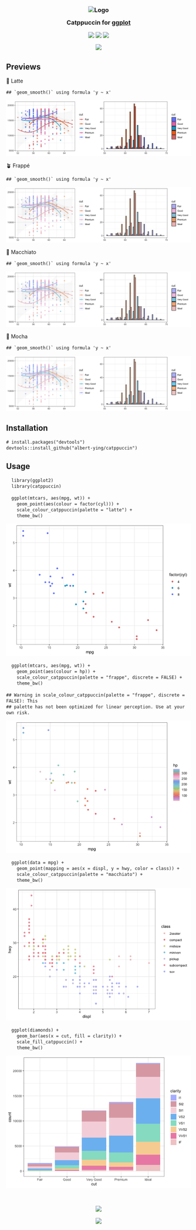 <h3 align="center">
<img src="https://raw.githubusercontent.com/catppuccin/catppuccin/main/assets/logos/exports/1544x1544_circle.png" width="100" alt="Logo"/><br/>
<img src="https://raw.githubusercontent.com/catppuccin/catppuccin/main/assets/misc/transparent.png" height="30" width="0px"/>
Catppuccin for
<a href="https://github.com/catppuccin/template">ggplot</a>
<img src="https://raw.githubusercontent.com/catppuccin/catppuccin/main/assets/misc/transparent.png" height="30" width="0px"/>
</h3>
<p align="center">
<a href="https://github.com/albert-ying/catppuccin/stargazers"><img src="https://img.shields.io/github/stars/albert-ying/catppuccin?colorA=363a4f&colorB=b7bdf8&style=for-the-badge"></a>
<a href="https://github.com/albert-ying/catppuccin/issues"><img src="https://img.shields.io/github/issues/albert-ying/catppuccin?colorA=363a4f&colorB=f5a97f&style=for-the-badge"></a>
<a href="https://github.com/albert-ying/catppuccin/contributors"><img src="https://img.shields.io/github/contributors/albert-ying/catppuccin?colorA=363a4f&colorB=a6da95&style=for-the-badge"></a>
</p>
<p align="center">
<img src="https://raw.githubusercontent.com/catppuccin/catppuccin/main/assets/previews/preview.webp"/>
</p>

## Previews

🌻 Latte

    ## `geom_smooth()` using formula 'y ~ x'

![](README_files/figure-markdown_strict/unnamed-chunk-2-1.png)

🪴 Frappé

    ## `geom_smooth()` using formula 'y ~ x'

![](README_files/figure-markdown_strict/unnamed-chunk-3-1.png)

🌺 Macchiato

    ## `geom_smooth()` using formula 'y ~ x'

![](README_files/figure-markdown_strict/unnamed-chunk-4-1.png)

🌿 Mocha

    ## `geom_smooth()` using formula 'y ~ x'

![](README_files/figure-markdown_strict/unnamed-chunk-5-1.png)

## Installation


    # install.packages("devtools")
    devtools::install_github("albert-ying/catppuccin")

## Usage

      library(ggplot2)
      library(catppuccin)

      ggplot(mtcars, aes(mpg, wt)) +
        geom_point(aes(colour = factor(cyl))) +
        scale_colour_catppuccin(palette = "latte") +
        theme_bw()

![](README_files/figure-markdown_strict/unnamed-chunk-7-1.png)

      ggplot(mtcars, aes(mpg, wt)) +
        geom_point(aes(colour = hp)) +
        scale_colour_catppuccin(palette = "frappe", discrete = FALSE) +
        theme_bw()

    ## Warning in scale_colour_catppuccin(palette = "frappe", discrete = FALSE): This
    ## palette has not been optimized for linear perception. Use at your own risk.

![](README_files/figure-markdown_strict/unnamed-chunk-8-1.png)

      ggplot(data = mpg) +
        geom_point(mapping = aes(x = displ, y = hwy, color = class)) +
        scale_colour_catppuccin(palette = "macchiato") +
        theme_bw()

![](README_files/figure-markdown_strict/unnamed-chunk-9-1.png)

      ggplot(diamonds) +
        geom_bar(aes(x = cut, fill = clarity)) +
        scale_fill_catppuccin() +
        theme_bw()

![](README_files/figure-markdown_strict/unnamed-chunk-10-1.png)

 

<p align="center">
<img src="https://raw.githubusercontent.com/catppuccin/catppuccin/main/assets/footers/gray0_ctp_on_line.svg?sanitize=true" />
</p>
<p align="center">
<a href="https://github.com/catppuccin/catppuccin/blob/main/LICENSE"><img src="https://img.shields.io/static/v1.svg?style=for-the-badge&label=License&message=MIT&logoColor=d9e0ee&colorA=363a4f&colorB=b7bdf8"/></a>
</p>
